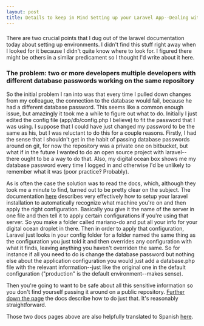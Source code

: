 ```yaml
---
layout: post
title: Details to keep in Mind Setting up your Laravel App--Dealing with Different Database Passwords
---
```


### 
There are two crucial points that I dug out of the laravel documentation today about setting up environments. I didn't find this stuff right away when I looked for it because I didn't quite know where to look for. I figured there might be others in a similar predicament so I thought I'd write about it here.

### The problem: two or more developers multiple developers with different database passwords working on the same repository
So the initial problem I ran into was that every time I  pulled down changes from my colleague, the connection to the database would fail, because he had a different database password. This seems like a common enough issue, but amazingly it took me a while to figure out what to do. Initially I just edited the config file (app/db/config.php I believe) to fit the password that I was using. I suppose that I could have just changed my password to be the same as his, but I was reluctant to do this for a couple reasons. Firstly, I had the sense that I shouldn't get in the habit of passing database passwords around on git, for now the repository was a private one on bitbucket, but what if in the future I wanted to do an open source project with laravel--there ought to be a way to do that. Also, my digital ocean box shows me my database password every time I logged in and otherwise I'd be unlikely to remember what it was (poor practice? Probably).

As is often the case the solution was to read the docs, which, although they took me a minute to find, turned out to be pretty clear on the subject. The documentation [here](http://laravel.com/docs/4.2/configuration#environment-configuration) describes very effectively how to setup your laravel installation to automatically recognize what machine you're on and then apply the right configuration. Basically you give it the name of the server in one file and then tell it to apply certain configurations if you're using that server. So you make a folder called mariano-do and put all your info for your digital ocean droplet in there. Then in order to apply that configuration, Laravel just looks in your config folder for a folder named the same thing as the configuration you just told it and then overrides any configuration with what it finds, leaving anything you haven't overriden the same. So for instance if all you need to do is change the database password but nothing else about the application configuration you would just add a database.php file with the relevant information--just like the original one in the default configuration ("production" is the default environment--makes sense).

Then you're going to want to be safe about all this sensitive information so you don't find yourself passing it around on a public repository. [Further down the page](http://laravel.com/docs/4.2/configuration#protecting-sensitive-configuration) the docs describe how to do just that. It's reasonably straightforward.

Those two docs pages above are also helpfully translated to Spanish [here](http://laraveles.com/docs/4.1/configuration#protecting-sensitive-configuration).
